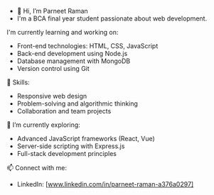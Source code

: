 - 👋 Hi, I’m Parneet Raman
- I'm a BCA final year student passionate about web development.

 I'm currently learning and working on:
   - Front-end technologies: HTML, CSS, JavaScript
   - Back-end development using Node.js
   - Database management with MongoDB
   - Version control using Git

🔧 Skills:
   - Responsive web design
   - Problem-solving and algorithmic thinking
   - Collaboration and team projects

🌱 I’m currently exploring:
   - Advanced JavaScript frameworks (React, Vue)
   - Server-side scripting with Express.js
   - Full-stack development principles

📫 Connect with me:
   - LinkedIn: [www.linkedin.com/in/parneet-raman-a376a0297]
<!---
ParneetRaman1104/ParneetRaman1104 is a ✨ special ✨ repository because its `README.md` (this file) appears on your GitHub profile.
You can click the Preview link to take a look at your changes.
--->
